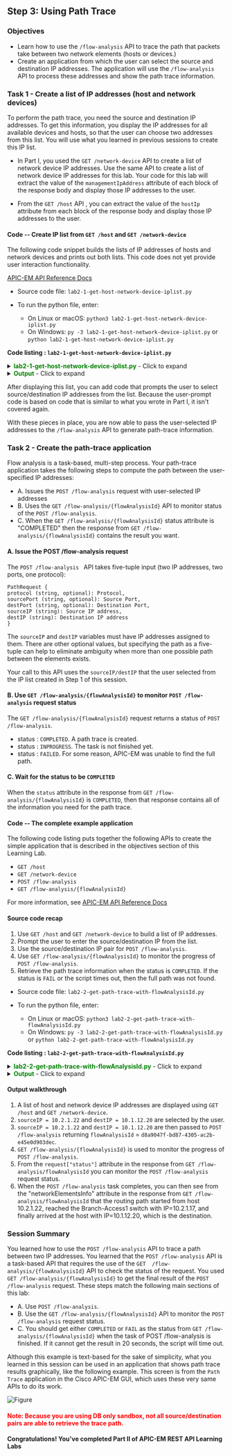 ## Step 3: Using Path Trace

### Objectives
*  Learn how to use the `/flow-analysis` API to trace the path that packets take between two network elements (hosts or devices.)
*  Create an application from which the user can select the source and destination IP addresses.  The application will use the `/flow-analysis` API to process these addresses and show the path trace information.

### Task 1 - Create a list of IP addresses (host and network devices)
To perform the path trace, you need the source and destination IP addresses. To get this information, you display the IP addresses for all available devices and hosts, so that the user can choose two addresses from this list. You will use what you learned in previous sessions to create this IP list.

* In Part I, you used the `GET /network-device` API to create a list of network device IP addresses. Use the same API to create a list of network device IP addresses for this lab. Your code for this lab will extract the value of the `managementIpAddress` attribute of each block of the response body and display those IP addresses to the user.

* From the `GET /host` API , you can extract the value of the `hostIp` attribute from each block of the response body and display those IP addresses to the user.

#### Code -- Create IP list from `GET /host` and `GET /network-device`


The following code snippet builds the lists of IP addresses of hosts and network devices and prints out both lists. This code does not yet provide user interaction functionality.

[APIC-EM API Reference Docs](https://developer.cisco.com/site/apic-em-rest-api/)

*  Source code file: `lab2-1-get-host-network-device-iplist.py`
*  To run the python file, enter:

	 *  On Linux or macOS:  `python3 lab2-1-get-host-network-device-iplist.py`
	 *  On Windows:  `py -3 lab2-1-get-host-network-device-iplist.py` or `python lab2-1-get-host-network-device-iplist.py`

**Code listing : `lab2-1-get-host-network-device-iplist.py`**

<details>
<summary><font color='green'><b>lab2-1-get-host-network-device-iplist.py</b></font> - Click to expand</summary>

<pre><code>
"""
Script name: `lab2-1-get-host-network-device-iplist.py`
This script returns all hosts and network devices in a tabular list.

`apicem.py` has functions to request and obtain a token.
`apicem_config.py` is the place where you change the apic-em IP, username, password, and other attributes.
"""

from apicem import * # The apicem_config.py file is the place where you change the apic-em IP, username, password, and other attributes

def get_host_and_device():
    """
    This function returns a list of all hosts and network devices with a number tag.

    Return:
    -------
    list: A list of all hosts and network devices with a number tag
    """
    ip_list=[]
    idx=0
    # Get host
    try:
        resp= get(api="host")
        print ("Status of GET /host: ",resp.status_code)  # This is the http request status
        response_json = resp.json() # Get the json-encoded content from the response
        if response_json["response"] !=[]:
            i=0
            for item in response_json["response"]:
                i+=1
                ip_list.append([i,"host",item["hostIp"]])
            idx=i # idx(sequential number) is used to tag host and network device
    except:
        print ("Something went wrong. Cannot get the host IP list")
    # So far, "ip_list" contains all hosts

    # Now get the network device and append it to the list    
    try:
        resp= get(api="network-device")
        print ("Status: of GET /network-device ",resp.status_code)  # This is the http request status
        response_json = resp.json() # Get the json-encoded content from response
        if response_json["response"] !=[]:
            for item in response_json["response"]:
                idx+=1
                ip_list.append([idx,"network device",item["managementIpAddress"]])   
    except:
        print ("Something went wrong! Cannot get the network device IP list !")
    # Now "ip_list" should contain hosts and network devices

    if ip_list !=[]:
        return ip\_list
    else:
        print ("There is no host or network device!")
        sys.exit()

######################################################################################################

if \_\_name\_\_ == "\_\_main\_\_": # Only run as a script
    # Use the tabulate module here to print a nice table format. You can use the `pip` tool to install it on your local computer
    # The tabulate module is imported in apicem.py
    # For simplicity, copy the source code into your working directory, without installing it
    print (tabulate(get_host_and_device(),headers=['number','type','ip'],tablefmt="rst"))

</code></pre>
</details>

<details>
<summary><font color='green'><b>Output</b></font> - Click to expand</summary>

<pre><code>
Executing GET 'https://sandboxapicem.cisco.com/api/v1/host'

GET 'host' Status:  200

Status of GET /host:  200

Executing GET 'https://sandboxapicem.cisco.com/api/v1/network-device'

GET 'network-device' Status:  200

Status: of GET /network-device  200
========  ==============  =============
  number  type            ip
========  ==============  =============
       1  host            10.1.15.117
       2  host            10.2.1.22
       3  host            10.1.12.20
       4  network device  165.10.1.39
       5  network device  10.1.14.3
       6  network device  10.2.1.17
       7  network device  10.2.2.1
       8  network device  10.2.2.2
       9  network device  218.1.100.100
      10  network device  10.1.12.1
      11  network device  10.1.7.1
      12  network device  10.1.10.1
      13  network device  10.255.1.5
      14  network device  10.1.11.1
      15  network device  10.1.2.1
      16  network device  10.1.4.2
      17  network device  10.1.14.2
========  ==============  =============
</code></pre>
</details>

After displaying this list, you can add code that prompts the user to select source/destination IP addresses from the list. Because the user-prompt code is based on code that is similar to what you wrote in Part I, it isn't covered again.

With these pieces in place, you are now able to pass the user-selected IP addresses to the `/flow-analysis` API to generate path-trace information.

### Task 2 - Create the path-trace application

Flow analysis is a task-based, multi-step process. Your path-trace application takes the following steps to compute the path between the user-specified IP addresses:

* A. Issues the `POST /flow-analysis` request with user-selected IP addresses
* B. Uses the `GET /flow-analysis/{flowAnalysisId}` API to monitor status of the `POST /flow-analysis`.
* C. When the `GET /flow-analysis/{flowAnalysisId}` status attribute is "COMPLETED" then the response from `GET /flow-analysis/{flowAnalysisId}` contains the result you want.


#### A. Issue the POST /flow-analysis request

The `POST /flow-analysis ` API takes five-tuple input (two IP addresses, two ports, one protocol):

```
PathRequest {
protocol (string, optional): Protocol,
sourcePort (string, optional): Source Port,
destPort (string, optional): Destination Port,
sourceIP (string): Source IP address,
destIP (string): Destination IP address
}
```
The `sourceIP` and `destIP` variables must have IP addresses assigned to them.  There are other optional values, but specifying the path as a five-tuple can help to eliminate ambiguity when more than one possible path between the elements exists.

Your call to this API uses the `sourceIP/destIP` that the user selected from the IP list created in Step 1 of this session.

#### B. Use `GET /flow-analysis/{flowAnalysisId}` to monitor `POST /flow-analysis` request status

The `GET /flow-analysis/{flowAnalysisId}` request returns a status of `POST /flow-analysis`.

* status : `COMPLETED`. A path trace is created.
* status : `INPROGRESS`. The task is not finished yet.
* status : `FAILED`. For some reason, APIC-EM was unable to find the full path.


#### C. Wait for the status to be `COMPLETED`

When the `status` attribute in the response from `GET /flow-analysis/{flowAnalysisId}` is `COMPLETED`, then that response contains all of the information you need for the path trace.


#### Code -- The complete example application

The following code listing puts together the following APIs to create the simple application that is described in the objectives section of this Learning Lab.

* `GET /host`
* `GET /network-device`
* `POST /flow-analysis`
* `GET /flow-analysis/{flowAnalysisId}`

For more information, see [APIC-EM API Reference Docs](https://developer.cisco.com/site/apic-em-rest-api/)

#### Source code recap
1. Use `GET /host` and `GET /network-device` to build a list of IP addresses.
2. Prompt the user to enter the source/destination IP from the list.
3. Use the source/destination IP pair for `POST /flow-analysis`.
4. Use `GET /flow-analysis/{flowAnalysisId}` to monitor the progress of `POST /flow-analysis`.
5. Retrieve the path trace information when the status is `COMPLETED`. If the status is `FAIL` or the script times out, then the full path was not found.

* Source code file: `lab2-2-get-path-trace-with-flowAnalysisId.py`
* To run the python file, enter:

	*  On Linux or macOS: `python3 lab2-2-get-path-trace-with-flowAnalysisId.py`
	*  On Windows: `py -3 lab2-2-get-path-trace-with-flowAnalysisId.py` or `python lab2-2-get-path-trace-with-flowAnalysisId.py`

**Code listing : `lab2-2-get-path-trace-with-flowAnalysisId.py`**

<details>
<summary><font color='green'><b>lab2-2-get-path-trace-with-flowAnalysisId.py</b></font> - Click to expand</summary>

<pre><code>
"""
Script name: `lab2-2-get-path-trace-with-flowAnalysisId.py`
This script prints out APIC-EM path trace information between the source and destination host (network device).
"""
from apicem import \* # APIC-EM IP is assigned in apicem_config.py
import threading,time # This is needed for the delay - sleep() function

def check_status(arg,arg1):
    """
    Non-blocking wait function to check POST /flow-analysis status:
    INPROGRESS, COMPLETED, FAILED

    Parameters
    ----------
    arg (str) : status of POST /flow-analysis
    arg1 (str): flowAnalysisId from POST /flow-analysis
    Return:
    -------
    None
    """
    status = arg
    flowAnalysisId = arg1
    count = 0
    while status != "COMPLETED":
        if status == "FAILED":
            print("Unable to find the full path. No traceroute or netflow information was found. The path calculation failed.")
            print("\n------ End of path trace ! ------")
            sys.exit()
        print ("\nTask is not finished yet, sleep 1 second then try again")
        time.sleep(1)
        count += 1
        if count > 30: # timeout after ~ 30 seconds
            print ("\nScript timed out. No routing path was found. Please try using a different source and destination !")
            print("\n------ End of path trace ! ------")
            sys.exit()
        try:
            r = get(api="flow-analysis/"+flowAnalysisId)
            response_json = r.json()
            print ("Response from GET /flow-analysis/"+flowAnalysisId,json.dumps(response_json,indent=4))
            status = response_json["response"]["request"]["status"]
            print ("\n**** Check status here: ",status," ****\n")
        except:
            # Something is wrong
            print ("\nSomething went wrong while running get /flow-analysis/{flowAnalysisId}")
    print("\n------ End of path trace ! ------")

def get_host_and_device():
    """
    This function returns a list of all hosts and network devices with a number tag.

    Return:
    ------
    list: A list of all hosts and network devices with a number tag
    """
    ip_list=[]
    idx=0
    # Create a list of host and network device
    # Get host
    try:
        resp= get(api="host")
        response_json = resp.json() # Get the json-encoded content from the response
        i=0
        if response_json["response"] !=[]:
            for item in response_json["response"]:
                i+=1
                ip_list.append([i,"host",item["hostIp"]])
            idx=i # This idx(sequential number) is used to tag host and network device
                  # So far this number = the number of hosts
    except:
        print ("Something went wrong. Cannot get the host IP list")

    # Now get the network device and append it to the list    
    try:
        resp= get(api="network-device")
        print ("Status: of GET /network-device ",resp.status_code)  # This is the http request status
        response_json = resp.json() # Get the json-encoded content from response
        if response_json["response"] !=[]:
            for item in response_json["response"]:
                idx+=1
                ip_list.append([idx,"network device",item["managementIpAddress"]])   
    except:
        print ("Something went wrong! Cannot get the network device IP list!")
    # Now "ip_list" should have hosts and network devices
    return ip_list

def select_ip(prompt,ip_list,idx):
    """
    This function returns an element that the user-selected from a tabular list

    Parameters
    ----------
    prompt: str
        A message used to prompt the user
    ip_list: list
        A list with idx that enables a user to make a selection
    idx: int
        The position of the element to retrieve from the list

    Return:
    -------
    str: The user selected IP address
    """

    ip =""
    while True:
        user_input = input(prompt)
        user_input= user_input.lstrip() # Ignore leading space
        if user_input.lower() == 'exit':
            sys.exit()
        if user_input.isdigit():
            if int(user_input) in range(1,len(ip_list)+1):
                ip = ip_list[int(user\_input)-1][idx] # The idx is the position of IP
                return ip
            else:
                print ("Oops! The number you selected is out of range. Please try again or enter 'exit'")
        else:
            print ("Oops! The input you entered is not a number. Please try again or enter 'exit'")
    # End of while loop

##########################################################################

if \_\_name\_\_ == "\_\_main\_\_": # Only run as a script
    ip_idx = 2
    nd_list = get_host_and_device()
    if len(nd_list) < 2:
        print ("You need at least two hosts or network devices to perform a path trace!")
        sys.exit()

    print (tabulate(nd_list,headers=['number','type','ip'],tablefmt="rst"))
    print ("*** Note: Not all source/destination ip address pairs will return a path. No route! *** \n")
    s_ip = select_ip('=> Select a number for the source IP from the list shown: ',nd_list,ip_idx) # ip_idx (=2) is the position of IP in the list
    d_ip = select_ip('=> Select a number for the destination IP from the list shown: ',nd_list,ip_idx) # ip_idx (=2) is the position of IP in the list
    # Now that you have the source and destination IP addresses you can use them to POST /flow-analysis
    path_data = {"sourceIP": s_ip, "destIP": d_ip} # JSON input for POST /flow-analysis
    r = post(api="flow-analysis",data=path_data) # Run POST /flow-analysis
    response_json = r.json()
    print ("Response from POST /flow-analysis:\n",json.dumps(response_json,indent=4))
    try:
       flowAnalysisId = response_json["response"]["flowAnalysisId"]
    except:
        print ("\n For some reason, you cannot get the flowAnalysisId")
        sys.exit()

    ###########################################################
    # Check status of POST /flow-analysis - non-blocking wait #
    ###########################################################
    thread = threading.Thread(target=check_status, args=('',flowAnalysisId,)) # Passing <status = ''>
    thread.start()

</code></pre>
</details>

<details>
<summary><font color='green'><b>Output</b></font> - Click to expand</summary>

<pre><code>
Executing GET 'https://sandboxapicem.cisco.com/api/v1/host'

GET 'host' Status:  200


Executing GET 'https://sandboxapicem.cisco.com/api/v1/network-device'

GET 'network-device' Status:  200

Status: of GET /network-device  200
========  ==============  =============
  number  type            ip
========  ==============  =============
       1  host            10.1.15.117
       2  host            10.2.1.22
       3  host            10.1.12.20
       4  network device  165.10.1.39
       5  network device  10.1.14.3
       6  network device  10.2.1.17
       7  network device  10.2.2.1
       8  network device  10.2.2.2
       9  network device  218.1.100.100
      10  network device  10.1.12.1
      11  network device  10.1.7.1
      12  network device  10.1.10.1
      13  network device  10.255.1.5
      14  network device  10.1.11.1
      15  network device  10.1.2.1
      16  network device  10.1.4.2
      17  network device  10.1.14.2
========  ==============  =============
*** Please note that not all source/destination ip pairs will return a path - no route! ***

=> Select a number for the source IP from the list shown: 2
=> Select a number for the destination IP from the list shown: 3

Executing POST 'https://sandboxapicem.cisco.com/api/v1/flow-analysis'

POST 'flow-analysis' Status:  202

Response from POST /flow-analysis:
 {
    "response": {
        "taskId": "f63a0272-fcec-46a5-810e-890582267faf",
        "url": "/api/v1/flow-analysis/74e5d00f-2bb1-4599-ae1c-187c7ad7526a",
        "flowAnalysisId": "74e5d00f-2bb1-4599-ae1c-187c7ad7526a"
    },
    "version": "1.0"
}

Task is not finished yet. Sleep 1 second then try again
>>>

Executing GET 'https://sandboxapicem.cisco.com/api/v1/flow-analysis/74e5d00f-2bb1-4599-ae1c-187c7ad7526a'

GET 'flow-analysis/74e5d00f-2bb1-4599-ae1c-187c7ad7526a' Status:  200


**** Check status here:  INPROGRESS  ****


Task is not finished yet. Sleep 1 second then try again

Executing GET 'https://sandboxapicem.cisco.com/api/v1/flow-analysis/74e5d00f-2bb1-4599-ae1c-187c7ad7526a'

GET 'flow-analysis/74e5d00f-2bb1-4599-ae1c-187c7ad7526a' Status:  200


**** Check status here:  INPROGRESS  ****


Task is not finished yet. Sleep 1 second then try again

Executing GET 'https://sandboxapicem.cisco.com/api/v1/flow-analysis/74e5d00f-2bb1-4599-ae1c-187c7ad7526a'

GET 'flow-analysis/74e5d00f-2bb1-4599-ae1c-187c7ad7526a' Status:  200


**** Check status here:  COMPLETED  ****

Response from GET /flow-analysis/74e5d00f-2bb1-4599-ae1c-187c7ad7526a {
    "response": {
        "request": {
            "sourceIP": "10.2.1.22",
            "destIP": "10.1.12.20",
            "id": "74e5d00f-2bb1-4599-ae1c-187c7ad7526a",
            "status": "COMPLETED",
            "periodicRefresh": false,
            "createTime": 1485902324568,
            "lastUpdateTime": 1485902331975
        },
        "lastUpdate": "Tue Jan 31 22:38:54 UTC 2017",
        "networkElementsInfo": [
            {
                "id": "f624d4f3-0ab9-4ae3-b09d-62051edbd8f3",
                "type": "wired",
                "ip": "10.2.1.22",
                "linkInformationSource": "Switched"
            },
            {
                "linkInformationSource": "Switched",
                "ingressInterface": {
                    "physicalInterface": {
                        "id": "7075521d-4d7b-4218-92f9-79b60e054635",
                        "name": "GigabitEthernet1/0/47"
                    }
                },
                "type": "Switches and Hubs",
                "name": "Branch-Access1",
                "ip": "10.2.1.17",
                "egressInterface": {
                    "physicalInterface": {
                        "id": "05186c34-2ed8-4db4-bba3-ac9c2b68ad90",
                        "name": "GigabitEthernet1/0/1"
                    }
                },
                "id": "26450a30-57d8-4b56-b8f1-6fc535d67645",
                "role": "ACCESS"
            },
            {
                "linkInformationSource": "OSPF",
                "ingressInterface": {
                    "physicalInterface": {
                        "id": "1b46c64c-bb92-4998-bee2-283118075156",
                        "name": "GigabitEthernet0/2"
                    }
                },
                "type": "Routers",
                "name": "Branch-Router2",
                "ip": "10.2.2.2",
                "egressInterface": {
                    "physicalInterface": {
                        "id": "0b3b2b54-e7c6-4d03-bca8-27e9c0c0b272",
                        "name": "GigabitEthernet0/0"
                    }
                },
                "id": "6ce631db-9212-4587-867f-b8f3aed1702d",
                "role": "BORDER ROUTER"
            },
            {
                "id": "UNKNOWN",
                "name": "UNKNOWN",
                "ip": "UNKNOWN",
                "role": "UNKNOWN",
                "linkInformationSource": "NetFlow"
            },
            {
                "linkInformationSource": "ECMP",
                "ingressInterface": {
                    "physicalInterface": {
                        "id": "6dc56935-8268-45e4-acaa-de1c15a8832d",
                        "name": "GigabitEthernet0/0/1"
                    }
                },
                "type": "Routers",
                "name": "CAMPUS-Router1",
                "ip": "10.1.2.1",
                "egressInterface": {
                    "physicalInterface": {
                        "id": "43ee5993-b8a0-4ed8-8c1b-376273834582",
                        "name": "GigabitEthernet0/0/0"
                    }
                },
                "id": "9712ab62-6140-43fd-b1ee-1b07d1fb67d7",
                "role": "BORDER ROUTER"
            },
            {
                "linkInformationSource": "OSPF",
                "ingressInterface": {
                    "physicalInterface": {
                        "id": "6df9d717-5c7a-479e-a595-563480aaada0",
                        "name": "GigabitEthernet1/2"
                    }
                },
                "type": "Switches and Hubs",
                "name": "CAMPUS-Core1",
                "ip": "10.1.7.1",
                "egressInterface": {
                    "physicalInterface": {
                        "id": "f8a45bfd-0e1f-4f3e-b56c-150e3a9fc103",
                        "name": "GigabitEthernet1/1"
                    }
                },
                "id": "30d39b18-9ada-4148-ad6c-2ee20975b845",
                "role": "CORE"
            },
            {
                "linkInformationSource": "InterVlan Routing",
                "ingressInterface": {
                    "physicalInterface": {
                        "id": "729002b4-a1cd-4700-a2f9-b68cbdfe2f70",
                        "name": "GigabitEthernet5/7"
                    }
                },
                "type": "Switches and Hubs",
                "name": "CAMPUS-Dist1",
                "ip": "10.255.1.5",
                "egressInterface": {
                    "virtualInterface": [
                        {
                            "id": "4adadf2b-d496-4d70-96e6-ad1bc0855bae",
                            "name": "Vlan200"
                        }
                    ],
                    "physicalInterface": {
                        "id": "b10dcdea-1675-4509-b554-f047f6a37595",
                        "name": "GigabitEthernet5/5"
                    }
                },
                "id": "c8ed3e49-5eeb-4dee-b120-edeb179c8394",
                "role": "DISTRIBUTION"
            },
            {
                "linkInformationSource": "Switched",
                "ingressInterface": {
                    "physicalInterface": {
                        "id": "38c72319-855e-43bc-8458-94f695d435b6",
                        "name": "GigabitEthernet1/0/1"
                    }
                },
                "type": "Switches and Hubs",
                "name": "CAMPUS-Access1",
                "ip": "10.1.12.1",
                "egressInterface": {
                    "virtualInterface": [
                        {
                            "id": "6ca61e1e-89b8-4093-9294-f530a794cde3",
                            "name": "Vlan200"
                        }
                    ],
                    "physicalInterface": {
                        "id": "6e4e5ae6-6045-4060-9038-1a64d5a101cc",
                        "name": "GigabitEthernet1/0/47"
                    }
                },
                "id": "5b5ea8da-8c23-486a-b95e-7429684d25fc",
                "role": "ACCESS"
            },
            {
                "id": "572d4065-abd8-4b97-bfc3-ab5ee13f6c08",
                "type": "wired",
                "ip": "10.1.12.20"
            }
        ],
        "detailedStatus": {
            "aclTraceCalculation": "SUCCESS"
        }
    },
    "version": "1.0"
}

------ End of path trace ! ------

</code></pre>
</details>

#### Output walkthrough

1. A list of host and network device IP addresses are displayed using `GET /host` and `GET /network-device`.
2. `sourceIP = 10.2.1.22` and `destIP = 10.1.12.20` are selected by the user.
3. `sourceIP = 10.2.1.22` and  `destIP = 10.1.12.20` are then passed to `POST /flow-analysis` returning `flowAnalysisId` =  `d8a9047f-bd87-4305-ac2b-e45e0d903dec`.
4. `GET /flow-analysis/{flowAnalysisId}` is used to monitor the progress of `POST /flow-analysis`.
5. From the `request["status"]` attribute in the response from `GET /flow-analysis/flowAnalysisId` you can monitor the `POST /flow-analysis` request status.
6. When the `POST /flow-analysis` task completes, you can then see from the "networkElementsInfo" attribute in the response from `GET /flow-analysis/flowAnalysisId` that the routing path started from host 10.2.1.22, reached the Branch-Access1 switch with IP=10.2.1.17, and finally arrived at the host with IP=10.1.12.20, which is the destination.

### Session Summary

You learned how to use the `POST /flow-analysis` API to trace a path between two IP addresses. You learned that the `POST /flow-analysis` API is a task-based API that requires the use of the `GET  /flow-analysis/{flowAnalysisId}` API to check the status of the request.  You used `GET /flow-analysis/{flowAnalysisId}` to get the final result of the `POST /flow-analysis` request. These steps match the following main sections of this lab:

* A. Use `POST /flow-analysis`.
* B. Use the `GET /flow-analysis/{flowAnalysisId}` API to monitor the `POST /flow-analysis` request status.
* C. You should get either `COMPLETED` or `FAIL` as the status from `GET /flow-analysis/{flowAnalysisId}` when the task of POST /flow-analysis is finished. If it cannot get the result in 20 seconds, the script will time out.

Although this example is text-based for the sake of simplicity, what you learned in this session can be used in an application that shows path trace results graphically, like the following example. This screen is from the `Path Trace` application in the Cisco APIC-EM GUI, which uses these very same APIs to do its work.

![Figure](/posts/files/apic-em-path-trace/apicem_routing_path.jpg)

#### <font color='red'>Note: Because you are using DB only sandbox, not all source/destination pairs are able to retrieve the trace path. </font>

#### Congratulations!  You've completed Part II of APIC-EM REST API Learning Labs

